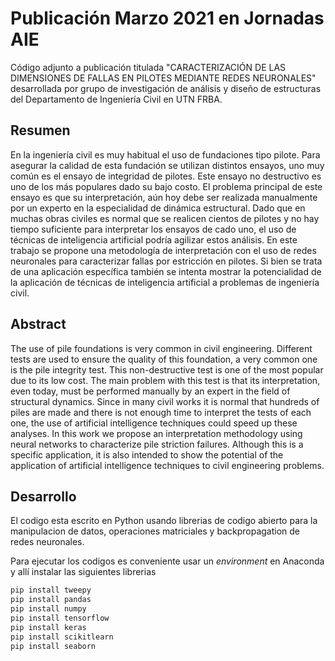 # Publicación Marzo 2021 en Jornadas AIE

Código adjunto a publicación titulada "CARACTERIZACIÓN DE LAS DIMENSIONES DE FALLAS EN PILOTES MEDIANTE REDES NEURONALES"  desarrollada por grupo de investigación de análisis y diseño de estructuras del Departamento de Ingeniería Civil en UTN FRBA.

## Resumen

En la ingeniería civil es muy habitual el uso de fundaciones tipo pilote. Para asegurar la calidad de esta fundación se utilizan distintos ensayos, uno muy común es el ensayo de integridad de pilotes. Este ensayo no destructivo es uno de los más populares dado su bajo costo. El problema principal de este ensayo es que su interpretación, aún hoy debe ser realizada manualmente por un experto en la especialidad de dinámica estructural. Dado que en muchas obras civiles es normal que se realicen cientos de pilotes y no hay tiempo suficiente para interpretar los ensayos de cado uno, el uso de técnicas de inteligencia artificial podría agilizar estos análisis. En este trabajo se propone una metodología de interpretación con el uso de redes neuronales para caracterizar fallas por estricción en pilotes. Si bien se trata de una aplicación específica también se intenta mostrar la potencialidad de la aplicación de técnicas de inteligencia artificial a problemas de ingeniería civil.

## Abstract

The use of pile foundations is very common in civil engineering. Different tests are used to ensure the quality of this foundation, a very common one is the pile integrity test. This non-destructive test is one of the most popular due to its low cost. The main problem with this test is that its interpretation, even today, must be performed manually by an expert in the field of structural dynamics. Since in many civil works it is normal that hundreds of piles are made and there is not enough time to interpret the tests of each one, the use of artificial intelligence techniques could speed up these analyses. In this work we propose an interpretation methodology using neural networks to characterize pile striction failures. Although this is a specific application, it is also intended to show the potential of the application of artificial intelligence techniques to civil engineering problems.

## Desarrollo

El codigo esta escrito en Python usando librerias de codigo abierto para la manipulacion de datos, operaciones matriciales y backpropagation de redes neuronales.

Para ejecutar los codigos es conveniente usar un *environment* en Anaconda y allí instalar las siguientes librerias

```bash
pip install tweepy
pip install pandas
pip install numpy
pip install tensorflow
pip install keras
pip install scikitlearn
pip install seaborn
```



